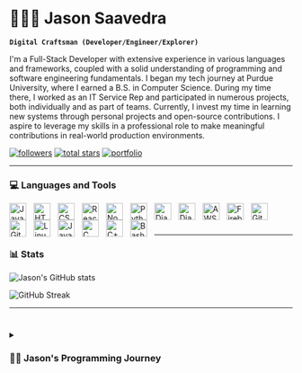 # 👨🏽‍💻 Jason Saavedra

**`Digital Craftsman (Developer/Engineer/Explorer)`**

I'm a Full-Stack Developer with extensive experience in various languages and frameworks, coupled with a solid understanding of programming and software engineering fundamentals.
I began my tech journey at Purdue University, where I earned a B.S. in Computer Science. During my time there, I worked as an IT Service Rep and participated in numerous projects, both individually and as part of teams. Currently, I invest my time in learning new systems through personal projects and open-source contributions.
I aspire to leverage my skills in a professional role to make meaningful contributions in real-world production environments.

   <p align="left">
      <a href="https://github.com/jaysaavedra18?tab=followers">
         <img alt="followers" title="Follow me on Github" src="https://custom-icon-badges.demolab.com/github/followers/jaysaavedra18?color=236ad3&labelColor=1155ba&style=for-the-badge&logo=person-add&label=Follow&logoColor=white"/></a>
      <a href="https://github.com/jaysaavedra18?tab=repositories&sort=stargazers">
         <img alt="total stars" title="Total stars on GitHub" src="https://custom-icon-badges.demolab.com/github/stars/jaysaavedra18?color=55960c&style=for-the-badge&labelColor=488207&logo=star"/></a>
         <a href="https://jamsenchiridion.com">
        <img alt="portfolio" title="portfolio" src="https://custom-icon-badges.demolab.com/badge/-Portfolio-red?style=for-the-badge&logo=mention&logoColor=white"/></a>
   </p>

---

### 💻 Languages and Tools

<!-- JAVASCRIPT -->
<img align="left" alt="JavaScript" width="30px" style="padding-right:10px;" src="https://cdn.jsdelivr.net/gh/devicons/devicon/icons/javascript/javascript-plain.svg" />
<!-- HTML -->
<img align="left" alt="HTML" width="30px" style="padding-right:10px;" src="https://cdn.jsdelivr.net/gh/devicons/devicon/icons/html5/html5-plain.svg" />
<!-- CSS -->
<img align="left" alt="CSS" width="30px" style="padding-right:10px;" src="https://cdn.jsdelivr.net/gh/devicons/devicon/icons/css3/css3-plain.svg" />
<!-- REACT -->
<img align="left" alt="React" width="30px" style="padding-right:10px;" src="https://cdn.jsdelivr.net/gh/devicons/devicon/icons/react/react-original.svg" />
<!-- NODEJS -->
<img align="left" alt="NodeJS" width="30px" style="padding-right:10px;" src="https://cdn.jsdelivr.net/gh/devicons/devicon/icons/nodejs/nodejs-original.svg" />
<!-- PYTHON -->
<img align="left" alt="Python" width="30px" style="padding-right:10px;" src="https://cdn.jsdelivr.net/gh/devicons/devicon/icons/python/python-original.svg" />
<!-- DJANGO -->
<img align="left" alt="Django" width="30px" style="padding-right:10px;" src="https://cdn.jsdelivr.net/gh/devicons/devicon/icons/django/django-plain.svg" />
<!-- MONGODB -->
<img align="left" alt="Django" width="30px" style="padding-right:10px;" src="https://cdn.jsdelivr.net/gh/devicons/devicon/icons/mongodb/mongodb-original.svg" />
<!-- AWS -->
<img align="left" alt="AWS" width="30px" style="padding-right:10px;" src="https://cdn.jsdelivr.net/gh/devicons/devicon/icons/amazonwebservices/amazonwebservices-original-wordmark.svg" />
<!-- FIREBASE -->
<img align="left" alt="Firebase" width="30px" style="padding-right:10px;" src="https://cdn.jsdelivr.net/gh/devicons/devicon/icons/firebase/firebase-plain.svg" />
<!-- GIT -->
<img align="left" alt="Git" width="30px" style="padding-right:10px;" src="https://cdn.jsdelivr.net/gh/devicons/devicon/icons/git/git-original.svg" />
<!-- GITHUB -->
<img align="left" alt="GitHub" width="30px" style="padding-right:10px;" src="https://cdn.jsdelivr.net/gh/devicons/devicon/icons/github/github-original.svg" />
<!-- LINUX -->
<img align="left" alt="Linux" width="30px" style="padding-right:10px;" src="https://cdn.jsdelivr.net/gh/devicons/devicon/icons/linux/linux-original.svg" />
<!-- JAVA -->
<img align="left" alt="Java" width="30px" style="padding-right:10px;" src="https://cdn.jsdelivr.net/gh/devicons/devicon/icons/java/java-original.svg"/>
<!-- C++ -->
<img align="left" alt="C" width="30px" style="padding-right:10px;" src="https://cdn.jsdelivr.net/gh/devicons/devicon/icons/cplusplus/cplusplus-original.svg" />
<!-- C -->
<img align="left" alt="C++" width="30px" style="padding-right:10px;" src="https://cdn.jsdelivr.net/gh/devicons/devicon/icons/c/c-original.svg" />
<!-- BASH -->
<img align="left" alt="Bash" width="30px" style="padding-right:10px;" src="https://cdn.jsdelivr.net/gh/devicons/devicon/icons/bash/bash-original.svg" />
<br />

#

---

### 📊 Stats

![Jason's GitHub stats](https://github-readme-stats.vercel.app/api?username=jaysaavedra18&show_icons=true&theme=gruvbox)

![GitHub Streak](https://streak-stats.demolab.com?user=jaysaavedra18&theme=gruvbox&border_radius=4.5)

---

#

<details>
 <summary><h3>🤴🏽 Jason's Programming Journey</h3></summary>
   I began my programming journey at Purdue University in 2020. Initially, I was a Math major but soon realized that pursuing a field without passion wouldn't lead to a fulfilling career. At the end of my sophomore year, I decided to explore my true interests and signed up for my first course, Object-Oriented Programming in Java. This decision sparked my enthusiasm for technology, leading me to switch my major to Computer Science. 
   
   Since then, I've earned my degree while working on various personal and team-oriented projects, which have helped me learn new frameworks and languages, ultimately shaping me into the Full-Stack Developer I am today. I also worked as an IT Service Representative at Purdue University, where I contributed to production tools used in the office for scanning and managing ticketing system queues. While I excelled in customer service, assisting users with software and hardware issues, my true passion lies in transitioning to a Software Engineering role. I am eager to leverage my programming skills to make meaningful contributions to production-level codebases.
   Please take a moment to explore my GitHub profile, repositories, and portfolio to learn more about my experience and drive.

[website]: https://jamsenchiridion.com

<!---
jaysaavedra18/jaysaavedra18 is a ✨ special ✨ repository because its `README.md` (this file) appears on your GitHub profile.
You can click the Preview link to take a look at your changes.
--->
